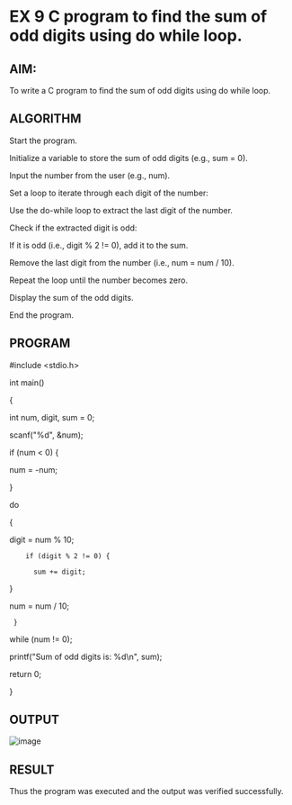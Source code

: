 # EX 9 C program to find the sum of odd digits using do while loop.

## AIM:

To write a C program to find the sum of odd digits using do while loop.

## ALGORITHM

Start the program.

Initialize a variable to store the sum of odd digits (e.g., sum = 0).

Input the number from the user (e.g., num).

Set a loop to iterate through each digit of the number:

Use the do-while loop to extract the last digit of the number.

Check if the extracted digit is odd:

If it is odd (i.e., digit % 2 != 0), add it to the sum.

Remove the last digit from the number (i.e., num = num / 10).

Repeat the loop until the number becomes zero.

Display the sum of the odd digits.

End the program.

## PROGRAM

#include <stdio.h>
 
 int main()
 
 {
 
   int num, digit, sum = 0;
  
  scanf("%d", &num);
  
  if (num < 0) {
  
   num = -num;
  
  }
 
 do
 
 {
 
   digit = num % 10;
   
        if (digit % 2 != 0) {
        
          sum += digit;
 
 }
 
  num = num / 10;
  
     }

while (num != 0);

  printf("Sum of odd digits is: %d\n", sum);
  
   return 0;
 
 }

## OUTPUT

 ![image](https://github.com/user-attachments/assets/f6347939-47af-4309-98c5-4b305451afce)

## RESULT

Thus the program was executed and the output was verified successfully.
